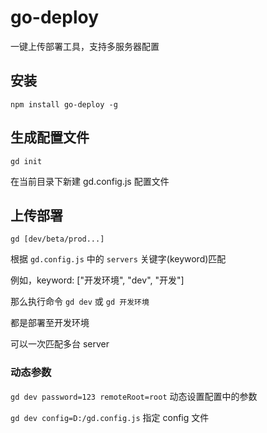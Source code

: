# go-deploy

一键上传部署工具，支持多服务器配置

## 安装

`npm install go-deploy -g`

## 生成配置文件

`gd init`

在当前目录下新建 gd.config.js 配置文件

## 上传部署

`gd [dev/beta/prod...]`

根据 `gd.config.js` 中的 `servers` 关键字(keyword)匹配

例如，keyword: ["开发环境", "dev", "开发"]

那么执行命令 `gd dev` 或 `gd 开发环境`

都是部署至开发环境

可以一次匹配多台 server

### 动态参数

`gd dev password=123 remoteRoot=root` 动态设置配置中的参数

`gd dev config=D:/gd.config.js` 指定 config 文件
